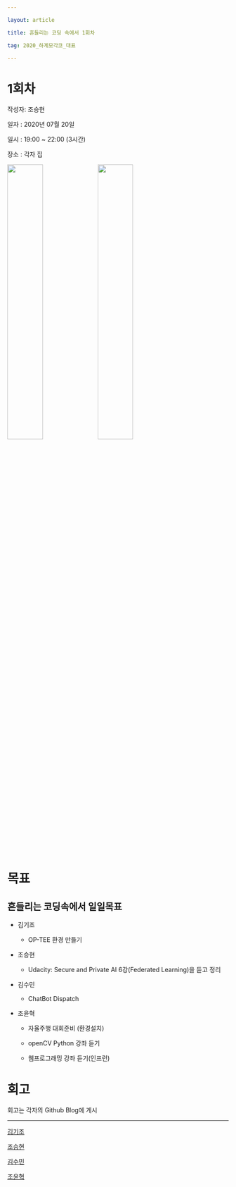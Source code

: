 ---
layout: article
title: 흔들리는 코딩 속에서 1회차
tag: 2020_하계모각코_대표
---

# 1회차
작성자: 조승현

일자 : 2020년 07월 20일

일시 : 19:00 ~ 22:00 (3시간)

장소 : 각자 집

<img src="https://user-images.githubusercontent.com/48935917/88608603-1781cb80-d0bd-11ea-8692-0f33099a7b3a.jpg" width="40%">

<img src="https://user-images.githubusercontent.com/48935917/88608699-59ab0d00-d0bd-11ea-839a-6f1eb642cb5b.jpg" width="40%">

# 목표
## 흔들리는 코딩속에서 일일목표


* 김기조
  * OP-TEE 환경 만들기

* 조승현
  * Udacity: Secure and Private AI 6강(Federated Learning)을 듣고 정리

* 김수민
  * ChatBot Dispatch

* 조윤혁
  * 자율주행 대회준비 (환경설치)
  * openCV Python 강좌 듣기
  * 웹프로그래밍 강좌 듣기(인프런)

# 회고
회고는 각자의 Github Blog에 게시

---

[김기조](https://k2j507.github.io/1st/)

[조승현](https://pmcsh04.github.io/2020%20%ED%95%98%EA%B3%84%20%EB%AA%A8%EA%B0%81%EC%BD%94/first-mgc/)

[김수민](https://tnatna0801.github.io/2020/07/20/soomin-first.html)

[조윤혁](https://joyunhyeok.github.io/JoWorld.github.io/blog/1%EC%9D%BC%EC%B0%A8-post/)
